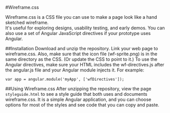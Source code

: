 #Wireframe.css

Wireframe.css is a CSS file you can use to make a page look like a hand sketched wireframe.  
It's useful for exploring designs, usability testing, and early demos.  You can also use 
a set of Angular JavaScript directives if your prototype uses Angular.

##Installation
Download and unzip the repository.  Link your web page to wireframe.css.  Also, make sure that the icon file (wf-sprite.png) is in the same directory 
as the CSS.  (Or update the CSS to point to it.)  To use the Angular directives, make sure your HTML includes the wf-directives.js after the angular.js file and your 
Angular module injects it.  For example:

```
var app = angular.module('myApp', ['wfDirectives']);
```

##Using Wireframe.css
After unzipping the repository, view the page `styleguide.html` to see a style guide that both uses and documents wireframe.css. 
It is a simple Angular application, and you can choose options for most of the styles and see code that you can copy and paste.